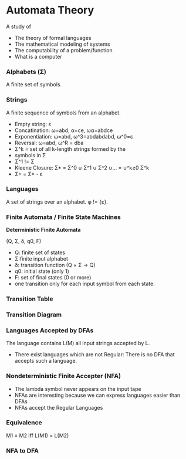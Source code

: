 # Automata Theory

A study of
* The theory of formal languages
* The mathematical modeling of systems
* The computability of a problem/function
* What is a computer

### Alphabets (Σ)

A finite set of symbols.

### Strings

A finite sequence of symbols from an alphabet.

* Empty string: ε
* Concatination: ω=abd, α=ce, ωα=abdce
* Exponentiation: ω=abd, ω^3=abdabdabd, ω^0=ε
* Reversal: ω=abd, ω^R = dba
* Σ^k = set of all k-length strings formed by the
* symbols in Σ
* Σ^1 != Σ
* Kleene Closure: Σ* = Σ^0 ∪ Σ^1 ∪ Σ^2 ∪… = ∪^k≥0 Σ^k
* Σ+ = Σ* - ε

### Languages

A set of strings over an alphabet. φ != {ε}.

### Finite Automata / Finite State Machines

**Deterministic Finite Automata**

(Q, Σ, δ, q0, F)

* Q: finite set of states
* Σ:finite input alphabet
* δ: transition function (Q × Σ -> Q)
* q0: initial state (only 1)
* F: set of final states (0 or more)
* one transition only for each input symbol from each state.

### Transition Table

### Transition Diagram

### Languages Accepted by DFAs

The language contains L(M) all input strings accepted by L.

* There exist languages which are not Regular: There is no DFA that accepts such a language.

### Nondeterministic Finite Accepter (NFA)

* The lambda symbol never appears on the input tape
* NFAs are interesting because we can express languages easier than DFAs
* NFAs accept the Regular Languages

### Equivalence

M1 = M2 iff L(M1) = L(M2)

### NFA to DFA

